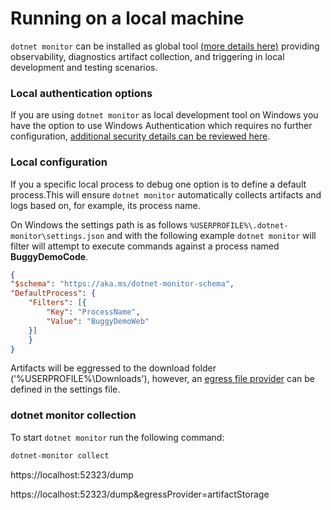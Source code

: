 # Running on a local machine

`dotnet monitor` can be installed as global tool [(more details here)](./setup.md#net-core-global-tool) providing observability, diagnostics artifact collection, and triggering in local development and testing scenarios.

### Local authentication options

If you are using `dotnet monitor` as local development tool on Windows you have the option to use Windows Authentication which requires no further configuration, [additional security details can be reviewed here](./authentication.md#windows-authentication).


### Local configuration

If you a specific local process to debug one option is to define a default process.This will ensure `dotnet monitor` automatically collects artifacts and logs based on, for example, its process name.

On Windows the settings path is as follows `%USERPROFILE%\.dotnet-monitor\settings.json` and with the following example `dotnet monitor` will filter will attempt to execute commands against a process named __BuggyDemoCode__.

```json
{
"$schema": "https://aka.ms/dotnet-monitor-schema",
"DefaultProcess": {
    "Filters": [{
        "Key": "ProcessName",
        "Value": "BuggyDemoWeb"
    }]
    }
}
```

Artifacts will be eggressed to the download folder ('%USERPROFILE%\Downloads'), however, an [egress file provider](https://github.com/dotnet/dotnet-monitor/blob/main/documentation/configuration.md#filesystem-egress-provider) can be defined in the settings file.

### dotnet monitor collection

To start `dotnet monitor` run the following command:

```cmd
dotnet-monitor collect
```


https://localhost:52323/dump

https://localhost:52323/dump&egressProvider=artifactStorage



